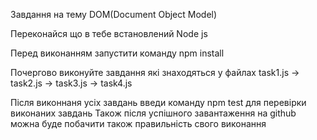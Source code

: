 Завдання на тему DOM(Document Object Model)

Переконайся що в тебе встановлений Node js

Перед виконанням запустити команду npm install


Почергово виконуйте завдання які знаходяться у файлах
task1.js -> task2.js -> task3.js -> task4.js


Після виконнаня усіх завдань введи команду npm test для перевірки виконаних завдань
Також після успішного завантаження на github можна буде побачити також правильність свого виконання